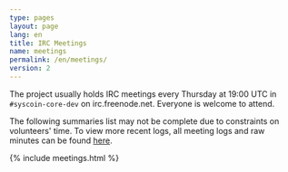 ```yaml
---
type: pages
layout: page
lang: en
title: IRC Meetings
name: meetings
permalink: /en/meetings/
version: 2
---
```

The project usually holds IRC meetings every Thursday at 19:00 UTC in `#syscoin-core-dev` on irc.freenode.net.
Everyone is welcome to attend.

The following summaries list may not be complete due to constraints on volunteers' time. To view more recent logs, all meeting logs and raw minutes can be found [here](http://www.erisian.com.au/meetbot/syscoin-core-dev/).

{% include meetings.html %}
